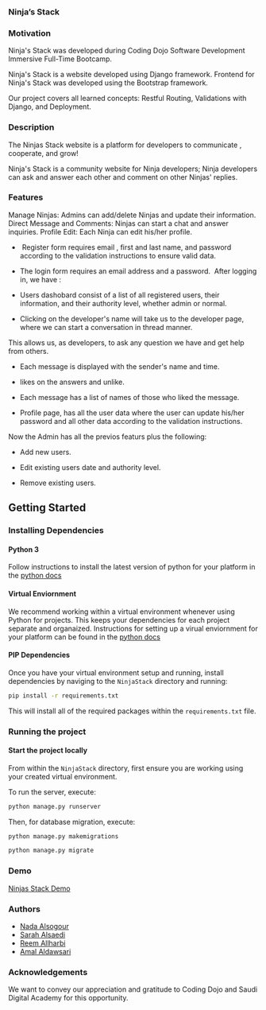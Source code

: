 ### Ninja’s Stack

### Motivation

Ninja's Stack was developed during Coding Dojo Software Development Immersive Full-Time Bootcamp.

Ninja's Stack is a website developed using Django framework. Frontend for Ninja's Stack was developed using the Bootstrap framework.

Our project covers all learned concepts: Restful Routing, Validations with Django, and Deployment.




### Description

The Ninjas Stack website is a platform for developers to communicate , cooperate, and grow!

Ninja's Stack is a community website for Ninja developers; Ninja developers can ask and answer each other and comment on other Ninjas' replies.




### Features

Manage Ninjas: Admins can add/delete Ninjas and update their information.
Direct Message and Comments: Ninjas can start a chat and answer inquiries.
Profile Edit: Each Ninja can edit his/her profile.

-  Register form requires email , first and last name, and password according to the validation instructions to ensure valid data.
- The login form requires an email address and a password.
 After logging in, we have :
- Users dashobard consist of a list of all registered users, their information, and their authority level, whether admin or normal.

- Clicking on the developer's name will take us to the developer page, where we can start a conversation in thread manner.

This allows us, as developers, to ask any question we have and get help from others.

- Each message is displayed with the sender's name and time.

- likes on the answers and unlike.

- Each message has a list of names of those who liked the message.

- Profile page, has all the user data where the user can update his/her password and all other data according to the validation instructions.

Now the Admin has all the previos featurs plus the following:

- Add new users.

- Edit existing users date and authority level.

- Remove existing users.

## Getting Started

### Installing Dependencies

#### Python 3

Follow instructions to install the latest version of python for your platform in the [python docs](https://docs.python.org/3/using/unix.html#getting-and-installing-the-latest-version-of-python)

#### Virtual Enviornment

We recommend working within a virtual environment whenever using Python for projects. This keeps your dependencies for each project separate and organaized. Instructions for setting up a virual enviornment for your platform can be found in the [python docs](https://packaging.python.org/guides/installing-using-pip-and-virtual-environments/)

#### PIP Dependencies

Once you have your virtual environment setup and running, install dependencies by naviging to the `NinjaStack` directory and running:

```bash
pip install -r requirements.txt
```

This will install all of the required packages within the `requirements.txt` file.

### Running the project

#### Start the project locally

From within the `NinjaStack` directory, first ensure you are working using your created virtual environment.

To run the server, execute:

```bash
python manage.py runserver
```

Then, for database migration, execute:

```bash
python manage.py makemigrations
```

```bash
python manage.py migrate
```

### Demo
[Ninjas Stack Demo](https://www.youtube.com/watch?v=MkCSCvsetdo)

### Authors
- [Nada Alsogour](https://github.com/Nada-bit73)
- [Sarah Alsaedi](https://github.com/sarah-47)
- [Reem Allharbi](https://github.com/ReemAllharbi)
- [Amal Aldawsari](https://github.com/amalsaud)

### Acknowledgements

We want to convey our appreciation and gratitude to Coding Dojo and Saudi Digital Academy for this opportunity.
